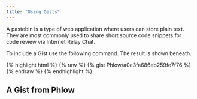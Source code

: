 ```yaml
---
title: "Using Gists"
---
```

A pastebin is a type of web application where users can store plain text. They are most commonly used to share short source code snippets for code review via Internet Relay Chat.

<!--more-->

To include a Gist use the following command. The result is shown beneath.

{% highlight html %}
{% raw %}
{% gist Phlow/a0e3fa686eb259fe7f76 %}
{% endraw %}
{% endhighlight %}


## A Gist from Phlow

